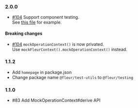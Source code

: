 ### 2.0.0

- [#104](https://github.com/ra-gg/fleur/pull/104) Support component testing.  
  See [this file](https://github.com/ra-gg/fleur/tree/master/packages/testing/src/index.spec.tsx#L85) for example.

#### Breaking changes

- [#104](https://github.com/ra-gg/fleur/pull/104) `mockOperationContext()` is now privated.  
  Use `mockFleurContext().mockOperationContext()` instead.

### 1.1.2

- Add `homepage` in package.json
- Change package name `@fleur/test-utils` to `@fleur/testing`

### 1.1.0

- #83 Add MockOperationContext#derive API
